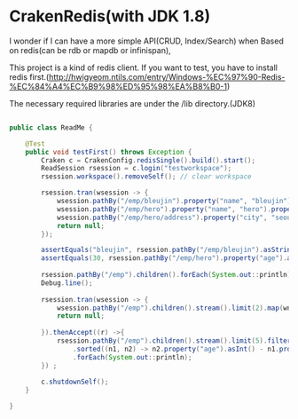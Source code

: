 # CrakenRedis(with JDK 1.8)


I wonder if I can have a more simple API(CRUD, Index/Search) when Based on redis(can be rdb or mapdb or infinispan),


This project is a kind of redis client. 
If you want to test, 
you have to install redis first.(http://hwigyeom.ntils.com/entry/Windows-%EC%97%90-Redis-%EC%84%A4%EC%B9%98%ED%95%98%EA%B8%B0-1)

The necessary required libraries are under the /lib directory.(JDK8)

```java

public class ReadMe {

	@Test
	public void testFirst() throws Exception {
		Craken c = CrakenConfig.redisSingle().build().start();
		ReadSession rsession = c.login("testworkspace");
		rsession.workspace().removeSelf(); // clear workspace

		rsession.tran(wsession -> {
			wsession.pathBy("/emp/bleujin").property("name", "bleujin").property("age", 20).merge();
			wsession.pathBy("/emp/hero").property("name", "hero").property("age", 30).merge();
			wsession.pathBy("/emp/hero/address").property("city", "seoul").merge();
			return null;
		});

		assertEquals("bleujin", rsession.pathBy("/emp/bleujin").asString("name"));
		assertEquals(30, rsession.pathBy("/emp/hero").property("age").asInt());
		
		rsession.pathBy("/emp").children().forEach(System.out::println); // print /emp/bleujin, /emp/hero
		Debug.line(); 
		
		rsession.tran(wsession -> {
			wsession.pathBy("/emp").children().stream().limit(2).map(wn -> wn.property("age", wn.property("age").asInt() * 2)).forEach(w -> w.merge());
			return null;
			
		}).thenAccept((r) ->{
			rsession.pathBy("/emp").children().stream().limit(5).filter(rnode -> rnode.property("age").asLong() >= 25L)
				.sorted((n1, n2) -> n2.property("age").asInt() - n1.property("age").asInt())
				.forEach(System.out::println);
		}) ;
		
		c.shutdownSelf(); 
	}

}

```